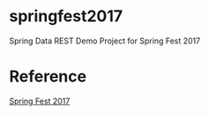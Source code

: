 # springfest2017
Spring Data REST Demo Project for Spring Fest 2017

# Reference
[Spring Fest 2017](http://springfest2017.springframework.jp/#session)
